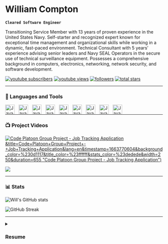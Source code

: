 # William Compton

**`Cleared Software Engineer`**

Transitioning Service Member with 13 years of proven experience in the United States Navy. Self-starter and recognized expert known for exceptional time management and organizational skills while working in a dynamic, fast-paced environment. Technical Consultant with 5 years’ experience advising senior leaders and Navy SEAL Operators in the secure use of technical surveillance equipment. Possesses a comprehensive background in computers, electronics, networking, network security, and software development.

<p align="left">
      <a href="https://www.youtube.com/channel/UCeumsBHIMbiRWkzD_-8rywQ?sub_confirmation=1">
         <img alt="youtube subscribers" title="Subscribe to my YouTube channel" src="https://custom-icon-badges.demolab.com/youtube/channel/subscribers/UCeumsBHIMbiRWkzD_-8rywQ?color=%23E05D44&label=SUBSCRIBE&logo=video&logoColor=white&style=for-the-badge&labelColor=CE4630"/></a> 
      <a href="https://www.youtube.com/channel/UCeumsBHIMbiRWkzD_-8rywQ">
         <img alt="youtube views" title="YouTube views" src="https://custom-icon-badges.demolab.com/youtube/channel/views/UCeumsBHIMbiRWkzD_-8rywQ?color=%23E1AD0E&logo=eye&logoColor=white&style=for-the-badge&labelColor=C79600"/></a> 
      <a href="https://github.com/william-compton?tab=followers">
         <img alt="followers" title="Follow me on Github" src="https://custom-icon-badges.demolab.com/github/followers/william-compton?color=236ad3&labelColor=1155ba&style=for-the-badge&logo=person-add&label=Follow&logoColor=white"/></a>
      <a href="https://github.com/william-compton?tab=repositories&sort=stargazers">
         <img alt="total stars" title="Total stars on GitHub" src="https://custom-icon-badges.demolab.com/github/stars/william-compton?color=55960c&style=for-the-badge&labelColor=488207&logo=star"/></a>
</p>

---

### 🧰 Languages and Tools

<img align="left" alt="Java" width="30px" style="padding-right:10px;" src="https://cdn.jsdelivr.net/gh/devicons/devicon/icons/java/java-original.svg"/>
<img align="left" alt="Java" width="30px" style="padding-right:10px;" src="https://cdn.jsdelivr.net/gh/devicons/devicon/icons/git/git-original.svg" />
<img align="left" alt="Java" width="30px" style="padding-right:10px;" src="https://cdn.jsdelivr.net/gh/devicons/devicon/icons/linux/linux-original.svg" />
<img align="left" alt="Java" width="30px" style="padding-right:10px;" src="https://cdn.jsdelivr.net/gh/devicons/devicon/icons/html5/html5-plain.svg" />
<img align="left" alt="Java" width="30px" style="padding-right:10px;" src="https://cdn.jsdelivr.net/gh/devicons/devicon/icons/css3/css3-plain.svg" />
<img align="left" alt="Java" width="30px" style="padding-right:10px;" src="https://cdn.jsdelivr.net/gh/devicons/devicon/icons/javascript/javascript-plain.svg" />
<img align="left" alt="Java" width="30px" style="padding-right:10px;" src="https://cdn.jsdelivr.net/gh/devicons/devicon/icons/react/react-original.svg" />
<img align="left" alt="Java" width="30px" style="padding-right:10px;" src="https://cdn.jsdelivr.net/gh/devicons/devicon/icons/nodejs/nodejs-original.svg" />
<img align="left" alt="Java" width="30px" style="padding-right:10px;" src="https://cdn.jsdelivr.net/gh/devicons/devicon/icons/python/python-plain.svg" />
<br />

---

### 📺 Project Videos
<!-- YouTube Cards - https://github.com/DenverCoder1/github-readme-youtube-cards -->
<!-- BEGIN YOUTUBE-CARDS -->
[![Code Platoon Group Project - Job Tracking Application](https://ytcards.demolab.com/?id=S9MXm5K_cQk)&title=Code+Platoon+Group+Project+-+Job+Tracking+Application&lang=en&timestamp=1663770604&background_color=%230d1117&title_color=%23ffffff&stats_color=%23dedede&width=250&duration=655 "Code Platoon Group Project - Job Tracking Application")](https://youtu.be/S9MXm5K_cQk)

<!-- END YOUTUBE-CARDS -->




[<img src="https://custom-icon-badges.demolab.com/badge/-Subscribe%20For%20More-red?style=for-the-badge&logo=video&logoColor=white"/>](https://www.youtube.com/channel/UCeumsBHIMbiRWkzD_-8rywQ?sub_confirmation=1)

---

### 📊 Stats

![Will's GitHub stats](https://github-readme-stats.vercel.app/api?username=william-compton&show_icons=true&theme=dark)

![GitHub Streak](https://streak-stats.demolab.com?user=william-compton&theme=dark)

---

<details>
 <summary><h3>Resume</h3></summary>
<h4>WILLIAM A. COMPTON</h4>
<div>williamacompton1@gmail.com</br>
linkedin.com/in/williamacompton</br>
github.com/william-compton</div>

<h4>PORTFOLIO</h4>
<div>william-compton.github.io</div>

<h4>PROFESSIONAL SUMMARY<h5>

<div>Transitioning Service Member with a TOP SECRET (SCI) security clearance and 13 years of proven
experience in the United States Navy. Self-starter and recognized expert known for exceptional time
management and organizational skills while working in a dynamic, fast-paced environment. Technical
Consultant with 5 years’ experience advising senior leaders and Navy SEAL Operators in the secure use
of technical surveillance equipment. Possesses a comprehensive background in computers, electronics,
networking, network security, and software development.</div>

<h4>RELEVANT WORK EXPERIENCE</h4>

<h5>DEFENDEDGE 2022 – present</h5>
<div>
Software Engineer Intern | Remote</br>
Builds RESTful APIs in Java and Python that serve millions of datapoints to a JavaScript/React
front-end for two SaaS products.</br>
Tech Stack: HTML, CSS, JavaScript/React, Python, Java, MySQL, AWS Lambda, AWS RDS, AWS EC2.
</div>
<h5>UNITED STATES NAVY 2009 – present</h5>
<h5>Technical Consultant</h5>
<div>
NAVAL SPECIAL WARFARE DEVELOPMENT GROUP | Virginia Beach, VA 2017 – 2022</br>
Trains and advises senior leaders and Navy SEAL Operators in the planning, coordination, and
secure use of unique, non-standard surveillance, photographic, communications, and electronics
devices supporting global operations.</br>
Supervises the use and appropriate implementation of a managed attribution VPN network for
secure data routing and processing.
</div>
<h5>Telecommunications Supervisor</h5>
<div>
NAVAL COMPUTER AND TELECOMMUNICATIONS STATION SICILY | Sigonella, Sicily 2014 – 2017</br>
Oversaw operations and maintenance of three Multi-Service Provisioning Platform trunks, 437
voice and data circuits, and 1,561 workstations.</br>
Supervised communications support to U.S., NATO, and coalition forces operating in the Africa
Command, European Command, and Central Command areas of responsibility.
</div>
<h5>Communications Technician</h5>
<div>
NAVAL MOBILE CONSTRUCTION BATTALION | Gulfport, Mississippi 2009 – 2014</br>
Operated and maintained communications systems, tactical data networks, and NMCI network
systems ensuring compliance with DoD cybersecurity policies.
</div>

<h4>CERTIFICATIONS</h4>
<div>
CompTIA Advanced Security Practitioner (CASP+)</br>
CompTIA Cybersecurity Analyst (CySA+)</br>
CompTIA Security+</br>
CompTIA Cloud+</br>
CompTIA Linux+</br>
EC-Council Certified Ethical Hacker (CEH)
</div>

<h4>TECHNICAL SKILLS</h4>
<div>
Mac OS / Microsoft Windows / Linux</br>
Java / Python / HTML / CSS / JavaScript</br>
SQL / Django / React
</div>

<h4>QUALIFICATIONS</h4>
<div>
Department of Labor Internetworking Technician</br>
Department of Labor Computer Operator
</div>

<h4>EDUCATION</h4>
<div>
University of Maryland Global Campus | B.S. Computer Networks and Cybersecurity</br>
University of Maryland Global Campus | B.S. Software Development and Security (2023)</br>
Code Platoon Full Stack Software Engineering Program
</div>
